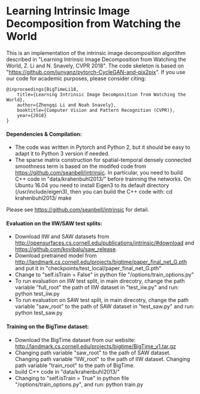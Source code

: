 Learning Intrinsic Image Decomposition from Watching the World
===========================

This is an implementation of the intrinsic image decomposition algorithm described in "Learning Intrinsic Image Decomposition from Watching the World, Z. Li and N. Snavely, CVPR 2018". The code skeleton is based on "https://github.com/junyanz/pytorch-CycleGAN-and-pix2pix". If you use our code for academic purposes, please consider citing:

    @inproceedings{BigTimeLi18,
	  	title={Learning Intrinsic Image Decomposition from Watching the World},
	  	author={Zhengqi Li and Noah Snavely},
	  	booktitle={Computer Vision and Pattern Recognition (CVPR)},
	  	year={2018}
	}


#### Dependencies & Compilation:
* The code was written in Pytorch and Python 2, but it should be easy to adapt it to Python 3 version if needed.
* The sparse matrix construction for spatial-temporal densely connected smoothness term is based on the modifed code from https://github.com/seanbell/intrinsic. In particular, you need to build C++ code in "data/krahenbuhl2013/" before trainning the networks. On Ubuntu 16.04 you need to install Eigen3 to its default directory (/usr/include/eigen3), then you can build the C++ code with:
    cd krahenbuhl2013/
    make

Please see https://github.com/seanbell/intrinsic for detail.

#### Evaluation on the IIW/SAW test splits:
* Download IIW and SAW datasets from http://opensurfaces.cs.cornell.edu/publications/intrinsic/#download and https://github.com/kovibalu/saw_release.
* Download pretrained model from http://landmark.cs.cornell.edu/projects/bigtime/paper_final_net_G.pth and put it in "checkpoints/test_local/paper_final_net_G.pth"
* Change to "self.isTrain = False" in python file "/options/train_options.py"
* To run evaluation on IIW test split, in main direcotry, change the path variable "full_root" the path of IIW dataset in "test_iiw.py" and run:
    python test_iiw.py
* To run evaluation on SAW test split, in main direcotry, change the path variable "saw_root" to the path of SAW dataset in "test_saw.py" and run:
    python test_saw.py


#### Training on the BigTime dataset:
* Download the BigTime dataset from our website: http://landmark.cs.cornell.edu/projects/bigtime/BigTime_v1.tar.gz 
* Changing path variable "saw_root" to the path of SAW dataset. Changing path variable "IIW_root" to the path of IIW dataset. Changing path variable "train_root" to the path of BigTime.
* build C++ code in "data/krahenbuhl2013/"
* Changing to "self.isTrain = True" in python file "/options/train_options.py", and run:
    python train.py

 
